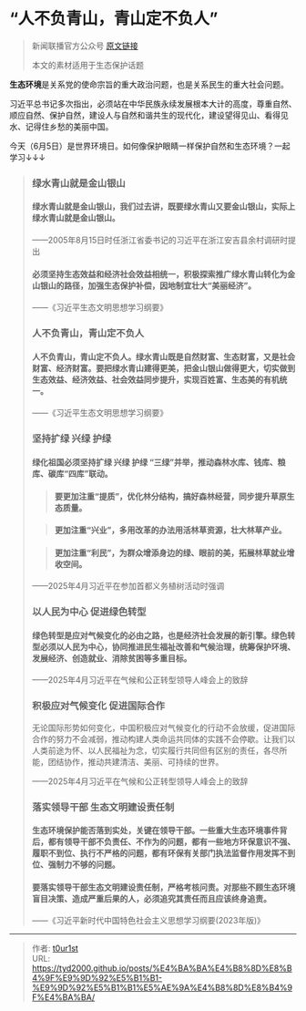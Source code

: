# “人不负青山，青山定不负人”


> 新闻联播官方公众号 [原文链接](https://mp.weixin.qq.com/s/yyFPs6iMDmGuJrInZPB9cA)
>
> 本文的素材适用于生态保护话题

**生态环境**是关系党的使命宗旨的重大政治问题，也是关系民生的重大社会问题。

习近平总书记多次指出，必须站在中华民族永续发展根本大计的高度，尊重自然、顺应自然、保护自然，建设人与自然和谐共生的现代化，建设望得见山、看得见水、记得住乡愁的美丽中国。

今天（6月5日）是世界环境日。如何像保护眼睛一样保护自然和生态环境？一起学习↓↓↓

> ### 绿水青山就是金山银山
>
> #### 绿水青山就是金山银山，我们过去讲，既要绿水青山又要金山银山，实际上绿水青山就是金山银山。
>
> ——2005年8月15日时任浙江省委书记的习近平在浙江安吉县余村调研时提出
>
> #### 必须坚持生态效益和经济社会效益相统一，积极探索推广绿水青山转化为金山银山的路径，加强生态保护补偿，因地制宜壮大“美丽经济”。
>
> ——《习近平生态文明思想学习纲要》
>
> ### 人不负青山，青山定不负人
>
> #### 人不负青山，青山定不负人。绿水青山既是自然财富、生态财富，又是社会财富、经济财富。要把绿水青山建得更美，把金山银山做得更大，切实做到生态效益、经济效益、社会效益同步提升，实现百姓富、生态美的有机统一。
>
> ——《习近平生态文明思想学习纲要》
>
> ### 坚持扩绿 兴绿 护绿
>
> #### 绿化祖国必须坚持扩绿 兴绿 护绿 “三绿”并举，推动森林水库、钱库、粮库、碳库“四库”联动。
>
> > #### 要更加注重“提质”，优化林分结构，搞好森林经营，同步提升草原生态质量。
>
> > #### 更加注重“兴业”，多用改革的办法用活林草资源，壮大林草产业。
>
> > #### 更加注重“利民”，为群众增添身边的绿、眼前的美，拓展林草就业增收空间。
>
> ——2025年4月习近平在参加首都义务植树活动时强调
>
> ### 以人民为中心 促进绿色转型
>
> #### 绿色转型是应对气候变化的必由之路，也是经济社会发展的新引擎。绿色转型必须以人民为中心，协同推进民生福祉改善和气候治理，统筹保护环境、发展经济、创造就业、消除贫困等多重目标。
>
> ——2025年4月习近平在气候和公正转型领导人峰会上的致辞
>
> ### 积极应对气候变化 促进国际合作
>
> 无论国际形势如何变化，中国积极应对气候变化的行动不会放缓，促进国际合作的努力不会减弱，推动构建人类命运共同体的实践不会停歇。让我们以人类前途为怀、以人民福祉为念，切实履行共同但有区别的责任，各尽所能，团结协作，推动共建清洁、美丽、可持续的世界。
>
> ——2025年4月习近平在气候和公正转型领导人峰会上的致辞
>
> ### 落实领导干部 生态文明建设责任制
>
> #### 生态环境保护能否落到实处，关键在领导干部。一些重大生态环境事件背后，都有领导干部不负责任、不作为的问题，都有一些地方环保意识不强、履职不到位、执行不严格的问题，都有环保有关部门执法监督作用发挥不到位、强制力不够的问题。
>
> #### 要落实领导干部生态文明建设责任制，严格考核问责。对那些不顾生态环境盲目决策、造成严重后果的人，必须追究其责任而且应该终身追责。
>
> ——《习近平新时代中国特色社会主义思想学习纲要(2023年版)》



---

> 作者: [t0ur1st](https://github.com/tyd2000)  
> URL: https://tyd2000.github.io/posts/%E4%BA%BA%E4%B8%8D%E8%B4%9F%E9%9D%92%E5%B1%B1-%E9%9D%92%E5%B1%B1%E5%AE%9A%E4%B8%8D%E8%B4%9F%E4%BA%BA/  

